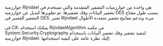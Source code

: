 خوارزمية Rijndael هي واحدة من خوارزميات التشفير المتقدمة والتي تستخدم في تشفير البيانات وفك تشفيرها. تم تطويرها كبديل عن خوارزمية DES بسبب طول مفتاح التشفير القصير في DES. تعتبر Rijndael مرنة وتدعم مفاتيح تشفير متعددة الأطوال.

في C#، يمكنك استخدام RijndaelAlgorithm من مكتبة System.Security.Cryptography لتنفيذ تشفير وفك تشفير البيانات باستخدام خوارزمية Rijndael. إليك نظرة عامة على كيفية استخدامها:
